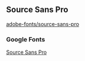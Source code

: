## Source Sans Pro

[adobe-fonts/source-sans-pro](https://github.com/adobe-fonts/source-sans-pro)

### Google Fonts

[Source Sans Pro](https://fonts.google.com/specimen/Source+Sans+Pro)